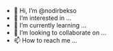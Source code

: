 - 👋 Hi, I’m @nodirbekso
- 👀 I’m interested in ...
- 🌱 I’m currently learning ...
- 💞️ I’m looking to collaborate on ...
- 📫 How to reach me ...

<!---
nodirbekso/nodirbekso is a ✨ special ✨ repository because its `README.md` (this file) appears on your GitHub profile.
You can click the Preview link to take a look at your changes.
--->
